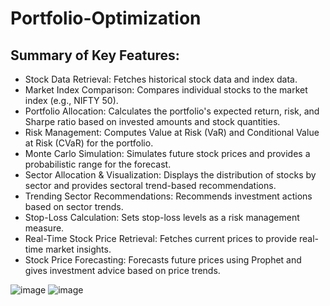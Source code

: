 # Portfolio-Optimization


## Summary of Key Features:
- Stock Data Retrieval: Fetches historical stock data and index data.
- Market Index Comparison: Compares individual stocks to the market index (e.g., NIFTY 50).
- Portfolio Allocation: Calculates the portfolio's expected return, risk, and Sharpe ratio based on invested amounts and stock quantities.
- Risk Management: Computes Value at Risk (VaR) and Conditional Value at Risk (CVaR) for the portfolio.
- Monte Carlo Simulation: Simulates future stock prices and provides a probabilistic range for the forecast.
- Sector Allocation & Visualization: Displays the distribution of stocks by sector and provides sectoral trend-based recommendations.
- Trending Sector Recommendations: Recommends investment actions based on sector trends.
- Stop-Loss Calculation: Sets stop-loss levels as a risk management measure.
- Real-Time Stock Price Retrieval: Fetches current prices to provide real-time market insights.
- Stock Price Forecasting: Forecasts future prices using Prophet and gives investment advice based on price trends.

![image](https://github.com/user-attachments/assets/33ed3539-1161-486b-8bd9-5c485b738f37)
![image](https://github.com/user-attachments/assets/1a6e8072-0c83-47f5-b707-7aaf603fc9bb)
